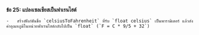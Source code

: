 **ข้อ 25: แปลงเซลเซียสเป็นฟาเรนไฮต์**
    
    -   สร้างฟังก์ชันชื่อ `celsiusToFahrenheit` ที่รับ `float celsius` เป็นพารามิเตอร์ แล้วส่งค่าอุณหภูมิในหน่วยฟาเรนไฮต์กลับไปเป็น `float` (`F = C * 9/5 + 32`)